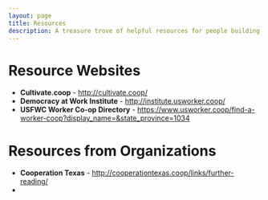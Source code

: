 ```yaml
---
layout: page
title: Resources
description: A treasure trove of helpful resources for people building and growing cooperatives
---
```


# Resource Websites

* **Cultivate.coop** - http://cultivate.coop/
* **Democracy at Work Institute** - http://institute.usworker.coop/
* **USFWC Worker Co-op Directory** - https://www.usworker.coop/find-a-worker-coop?display_name=&state_province=1034

# Resources from Organizations

* **Cooperation Texas** - http://cooperationtexas.coop/links/further-reading/
* 
